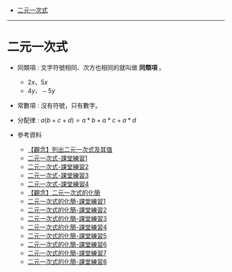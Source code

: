 * [二元一次式](#二元一次式)

---

# 二元一次式
- 同類項 : 文字符號相同、次方也相同的就叫做 **同類項** 。
	- $2x 、 5x$
	- $4y 、 -5y$

- 常數項 : 沒有符號，只有數字。

- 分配律 : $a(b+c+d)=a*b+a*c+a*d$

- 參考資料
    - [【觀念】列出二元一次式及其值](https://www.youtube.com/watch?v=Op6XtdyY4S0 "【觀念】列出二元一次式及其值")
    - [二元一次式-課堂練習1](https://www.junyiacademy.org/article/5288af6c9a0940d7950e9391eaeaca90 "二元一次式-課堂練習1")
    - [二元一次式-課堂練習2](https://www.junyiacademy.org/article/8ef8a9d0f41c4cc1a3fd5d3a62b2f066 "二元一次式-課堂練習2")
    - [二元一次式-課堂練習3](https://www.junyiacademy.org/article/c3a7b581051e4042a3079031b71c3d1f "二元一次式-課堂練習3")
    - [二元一次式-課堂練習4](https://www.junyiacademy.org/article/b71eb7e6bbc244d9a32e9fd90dbdbf98 "二元一次式-課堂練習4")
    - [【觀念】二元一次式的化簡](https://www.youtube.com/watch?v=vNyVW9JJrsQ "【觀念】二元一次式的化簡")
    - [二元一次式的化簡-課堂練習1](https://www.junyiacademy.org/article/3ca7a09397fd43f1b58706a989ce0793 "二元一次式的化簡-課堂練習1")
    - [二元一次式的化簡-課堂練習2](https://www.junyiacademy.org/article/1e18a6bce39f4a9cb6e9c24920942025 "二元一次式的化簡-課堂練習2")
    - [二元一次式的化簡-課堂練習3](https://www.junyiacademy.org/article/4f439f08b6514d0394960bcc3dc4aadc "二元一次式的化簡-課堂練習3")
    - [二元一次式的化簡-課堂練習4](https://www.junyiacademy.org/article/5ef2bc5ee4f343aeb21dc4ffd66af212 "二元一次式的化簡-課堂練習4")
    - [二元一次式的化簡-課堂練習5](https://www.junyiacademy.org/article/2420daa33416422fa7df9b09c12aa89b "二元一次式的化簡-課堂練習5")
    - [二元一次式的化簡-課堂練習6](https://www.junyiacademy.org/article/d19ee0e021764ada92500b6b3c4bf68f "二元一次式的化簡-課堂練習6")
    - [二元一次式的化簡-課堂練習7](https://www.junyiacademy.org/article/950e7190057540729dc7f8544351bbea "二元一次式的化簡-課堂練習7")
    - [二元一次式的化簡-課堂練習8](https://www.junyiacademy.org/article/0982314f695d4205b846b047ab597970 "二元一次式的化簡-課堂練習8")